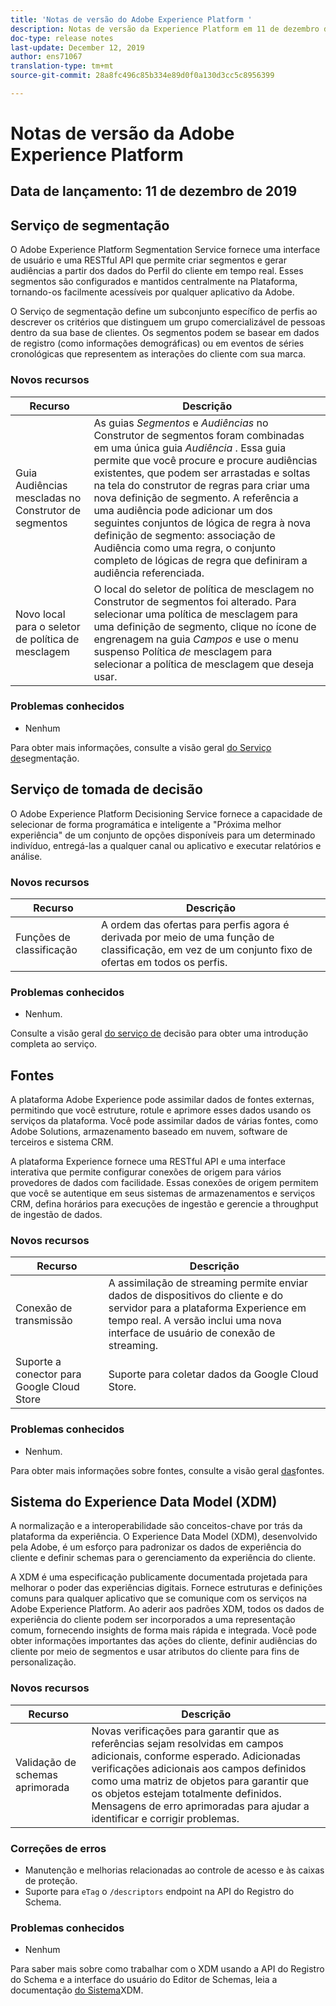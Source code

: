 ```yaml
---
title: 'Notas de versão do Adobe Experience Platform '
description: Notas de versão da Experience Platform em 11 de dezembro de 2019
doc-type: release notes
last-update: December 12, 2019
author: ens71067
translation-type: tm+mt
source-git-commit: 28a8fc496c85b334e89d0f0a130d3cc5c8956399

---
```



# Notas de versão da Adobe Experience Platform

## Data de lançamento: 11 de dezembro de 2019

## Serviço de segmentação

O Adobe Experience Platform Segmentation Service fornece uma interface de usuário e uma RESTful API que permite criar segmentos e gerar audiências a partir dos dados do Perfil do cliente em tempo real. Esses segmentos são configurados e mantidos centralmente na Plataforma, tornando-os facilmente acessíveis por qualquer aplicativo da Adobe.

O Serviço de segmentação define um subconjunto específico de perfis ao descrever os critérios que distinguem um grupo comercializável de pessoas dentro da sua base de clientes. Os segmentos podem se basear em dados de registro (como informações demográficas) ou em eventos de séries cronológicas que representem as interações do cliente com sua marca.

### Novos recursos

| Recurso | Descrição |
|--- | ---|
| Guia Audiências mescladas no Construtor de segmentos | As guias _Segmentos_ e _Audiências_ no Construtor de segmentos foram combinadas em uma única guia _Audiência_ . Essa guia permite que você procure e procure audiências existentes, que podem ser arrastadas e soltas na tela do construtor de regras para criar uma nova definição de segmento. A referência a uma audiência pode adicionar um dos seguintes conjuntos de lógica de regra à nova definição de segmento: associação de Audiência como uma regra, o conjunto completo de lógicas de regra que definiram a audiência referenciada. |
| Novo local para o seletor de política de mesclagem | O local do seletor de política de mesclagem no Construtor de segmentos foi alterado. Para selecionar uma política de mesclagem para uma definição de segmento, clique no ícone de engrenagem na guia _Campos_ e use o menu suspenso Política _de_ mesclagem para selecionar a política de mesclagem que deseja usar. |

### Problemas conhecidos

* Nenhum

Para obter mais informações, consulte a visão geral [do Serviço de](../../segmentation/home.md)segmentação.

## Serviço de tomada de decisão

O Adobe Experience Platform Decisioning Service fornece a capacidade de selecionar de forma programática e inteligente a &quot;Próxima melhor experiência&quot; de um conjunto de opções disponíveis para um determinado indivíduo, entregá-las a qualquer canal ou aplicativo e executar relatórios e análise.

### Novos recursos

| Recurso | Descrição |
| -----------| ---------- |
| Funções de classificação | A ordem das ofertas para perfis agora é derivada por meio de uma função de classificação, em vez de um conjunto fixo de ofertas em todos os perfis. |

### Problemas conhecidos

* Nenhum.

Consulte a visão geral [do serviço de](../../decisioning-service/home.md) decisão para obter uma introdução completa ao serviço.

## Fontes

A plataforma Adobe Experience pode assimilar dados de fontes externas, permitindo que você estruture, rotule e aprimore esses dados usando os serviços da plataforma. Você pode assimilar dados de várias fontes, como Adobe Solutions, armazenamento baseado em nuvem, software de terceiros e sistema CRM.

A plataforma Experience fornece uma RESTful API e uma interface interativa que permite configurar conexões de origem para vários provedores de dados com facilidade. Essas conexões de origem permitem que você se autentique em seus sistemas de armazenamentos e serviços CRM, defina horários para execuções de ingestão e gerencie a throughput de ingestão de dados.

### Novos recursos

| Recurso | Descrição |
| ---------- | ------------ |
| Conexão de transmissão | A assimilação de streaming permite enviar dados de dispositivos do cliente e do servidor para a plataforma Experience em tempo real. A versão inclui uma nova interface de usuário de conexão de streaming. |
| Suporte a conector para Google Cloud Store | Suporte para coletar dados da Google Cloud Store. |

### Problemas conhecidos

* Nenhum.

Para obter mais informações sobre fontes, consulte a visão geral [das](../../source-connectors/home.md)fontes.

## Sistema do Experience Data Model (XDM)

A normalização e a interoperabilidade são conceitos-chave por trás da plataforma da experiência. O Experience Data Model (XDM), desenvolvido pela Adobe, é um esforço para padronizar os dados de experiência do cliente e definir schemas para o gerenciamento da experiência do cliente.

A XDM é uma especificação publicamente documentada projetada para melhorar o poder das experiências digitais. Fornece estruturas e definições comuns para qualquer aplicativo que se comunique com os serviços na Adobe Experience Platform. Ao aderir aos padrões XDM, todos os dados de experiência do cliente podem ser incorporados a uma representação comum, fornecendo insights de forma mais rápida e integrada. Você pode obter informações importantes das ações do cliente, definir audiências do cliente por meio de segmentos e usar atributos do cliente para fins de personalização.

### Novos recursos

| Recurso | Descrição |
|--- | ---|
| Validação de schemas aprimorada | Novas verificações para garantir que as referências sejam resolvidas em campos adicionais, conforme esperado. Adicionadas verificações adicionais aos campos definidos como uma matriz de objetos para garantir que os objetos estejam totalmente definidos. Mensagens de erro aprimoradas para ajudar a identificar e corrigir problemas. |

### Correções de erros

* Manutenção e melhorias relacionadas ao controle de acesso e às caixas de proteção.
* Suporte para `eTag` o `/descriptors` endpoint na API do Registro do Schema.

### Problemas conhecidos

* Nenhum

Para saber mais sobre como trabalhar com o XDM usando a API do Registro do Schema e a interface do usuário do Editor de Schemas, leia a documentação [do Sistema](../../xdm/home.md)XDM.